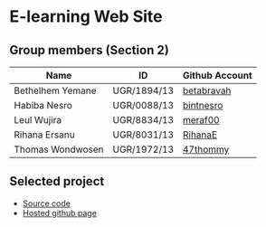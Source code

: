 # E-learning Web Site

## Group members (Section 2)

| Name             | ID          | Github Account                              |
| ---------------- | ----------- | ------------------------------------------- |
| Bethelhem Yemane | UGR/1894/13 | [betabravah](https://github.com/Betabravah) |
| Habiba Nesro     | UGR/0088/13 | [bintnesro](https://github.com/habibanesro) |
| Leul Wujira      | UGR/8834/13 | [meraf00](https://github.com/meraf00)       |
| Rihana Ersanu    | UGR/8031/13 | [RihanaE](https://github.com/RihanaE)       |
| Thomas Wondwosen | UGR/1972/13 | [47thommy](https://github.com/47thommy)     |


## Selected project
- [Source code](https://github.com/meraf00/UGR-8834-13)
- [Hosted github page](https://meraf00.github.io/UGR-8834-13/)